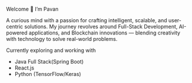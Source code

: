 Welcome 👋
I’m Pavan

A curious mind with a passion for crafting intelligent, scalable, and user-centric solutions. My journey revolves around Full-Stack Development, AI-powered applications, and Blockchain innovations — blending creativity with technology to solve real-world problems.

Currently exploring and working with

-   Java Full Stack(Spring Boot)
-   React.js
-   Python (TensorFlow/Keras)
